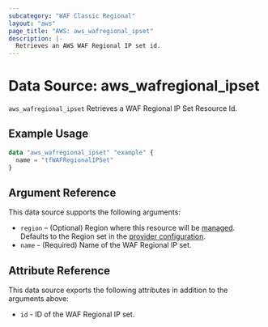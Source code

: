 ```yaml
---
subcategory: "WAF Classic Regional"
layout: "aws"
page_title: "AWS: aws_wafregional_ipset"
description: |-
  Retrieves an AWS WAF Regional IP set id.
---
```


# Data Source: aws_wafregional_ipset

`aws_wafregional_ipset` Retrieves a WAF Regional IP Set Resource Id.

## Example Usage

```terraform
data "aws_wafregional_ipset" "example" {
  name = "tfWAFRegionalIPSet"
}
```

## Argument Reference

This data source supports the following arguments:

* `region` – (Optional) Region where this resource will be [managed](https://docs.aws.amazon.com/general/latest/gr/rande.html#regional-endpoints). Defaults to the Region set in the [provider configuration](https://registry.terraform.io/providers/hashicorp/aws/latest/docs#aws-configuration-reference).
* `name` - (Required) Name of the WAF Regional IP set.

## Attribute Reference

This data source exports the following attributes in addition to the arguments above:

* `id` - ID of the WAF Regional IP set.
